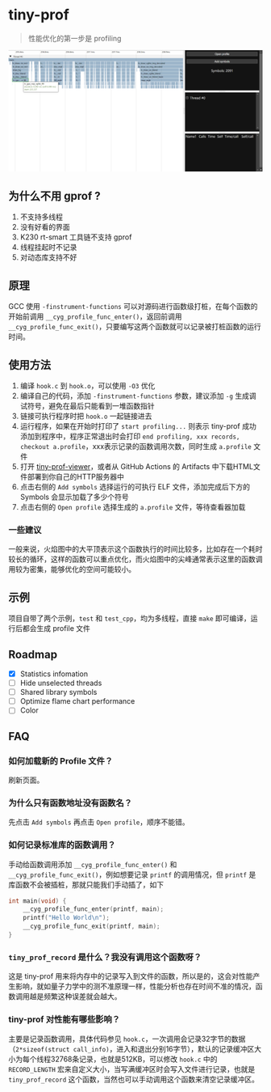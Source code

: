 # tiny-prof

> 性能优化的第一步是 profiling

![火焰图](image.png)

## 为什么不用 gprof ?

1. 不支持多线程
1. 没有好看的界面
1. K230 rt-smart 工具链不支持 gprof
1. 线程挂起时不记录
1. 对动态库支持不好

## 原理

GCC 使用 `-finstrument-functions` 可以对源码进行函数级打桩，在每个函数的开始前调用 `__cyg_profile_func_enter()`，返回前调用 `__cyg_profile_func_exit()`，只要编写这两个函数就可以记录被打桩函数的运行时间。

## 使用方法

1. 编译 `hook.c` 到 `hook.o`，可以使用 `-O3` 优化
1. 编译自己的代码，添加 `-finstrument-functions` 参数，建议添加 `-g` 生成调试符号，避免在最后只能看到一堆函数指针
1. 链接可执行程序时把 `hook.o` 一起链接进去
1. 运行程序，如果在开始时打印了 `start profiling...` 则表示 tiny-prof 成功添加到程序中，程序正常退出时会打印 `end profiling, xxx records, checkout a.profile`，xxx表示记录的函数调用次数，同时生成 `a.profile` 文件
1. 打开 [tiny-prof-viewer](https://mrthanlon.github.io/tiny-prof/)，或者从 GitHub Actions 的 Artifacts 中下载HTML文件部署到你自己的HTTP服务器中
1. 点击右侧的 `Add symbols` 选择运行的可执行 ELF 文件，添加完成后下方的 Symbols 会显示加载了多少个符号
1. 点击右侧的 `Open profile` 选择生成的 `a.profile` 文件，等待查看器加载

### 一些建议

一般来说，火焰图中的大平顶表示这个函数执行的时间比较多，比如存在一个耗时较长的循环，这样的函数可以重点优化，而火焰图中的尖峰通常表示这里的函数调用较为密集，能够优化的空间可能较小。

## 示例

项目自带了两个示例，`test` 和 `test_cpp`，均为多线程，直接 `make` 即可编译，运行后都会生成 profile 文件

## Roadmap

- [x] Statistics infomation
- [ ] Hide unselected threads
- [ ] Shared library symbols
- [ ] Optimize flame chart performance
- [ ] Color

## FAQ

### 如何加载新的 Profile 文件？

刷新页面。

### 为什么只有函数地址没有函数名？

先点击 `Add symbols` 再点击 `Open profile`，顺序不能错。

### 如何记录标准库的函数调用？

手动给函数调用添加 `__cyg_profile_func_enter()` 和 `__cyg_profile_func_exit()`，例如想要记录 `printf` 的调用情况，但 `printf` 是库函数不会被插桩，那就只能我们手动插了，如下

```c
int main(void) {
    __cyg_profile_func_enter(printf, main);
    printf("Hello World\n");
    __cyg_profile_func_exit(printf, main);
}
```

### `tiny_prof_record` 是什么？我没有调用这个函数呀？

这是 tiny-prof 用来将内存中的记录写入到文件的函数，所以是的，这会对性能产生影响，就如量子力学中的测不准原理一样，性能分析也存在时间不准的情况，函数调用越是频繁这种误差就会越大。

### tiny-prof 对性能有哪些影响？

主要是记录函数调用，具体代码参见 `hook.c`，一次调用会记录32字节的数据（`2*sizeof(struct call_info)`，进入和退出分别16字节），默认的记录缓冲区大小为每个线程32768条记录，也就是512KB，可以修改 `hook.c` 中的 `RECORD_LENGTH` 宏来自定义大小，当写满缓冲区时会写入文件进行记录，也就是 `tiny_prof_record` 这个函数，当然也可以手动调用这个函数来清空记录缓冲区。
